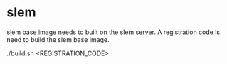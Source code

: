 # slem

slem base image needs to built on the slem server.
A registration code is need to build the slem base image.

./build.sh <REGISTRATION_CODE>
